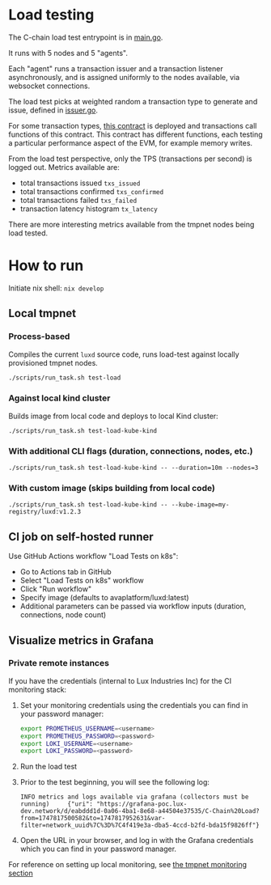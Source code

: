 # Load testing

The C-chain load test entrypoint is in [main.go](main/main.go).

It runs with 5 nodes and 5 "agents".

Each "agent" runs a transaction issuer and a transaction listener asynchronously,
and is assigned uniformly to the nodes available, via websocket connections.

The load test picks at weighted random a transaction type to generate and issue, defined in [issuer.go](issuer.go).

For some transaction types, [this contract](contracts/EVMLoadSimulator.sol) is deployed and transactions call functions of this contract. This contract has different functions, each testing a particular performance aspect of the EVM, for example memory writes.

From the load test perspective, only the TPS (transactions per second) is logged out. Metrics available are:

- total transactions issued `txs_issued`
- total transactions confirmed `txs_confirmed`
- total transactions failed `txs_failed`
- transaction latency histogram `tx_latency`

There are more interesting metrics available from the tmpnet nodes being load tested.

# How to run

Initiate nix shell: `nix develop`

## Local tmpnet

### Process-based
Compiles the current `luxd` source code, runs load-test against locally provisioned tmpnet nodes.

```bash
./scripts/run_task.sh test-load
```

### Against local kind cluster

Builds image from local code and deploys to local Kind cluster:

```shell
./scripts/run_task.sh test-load-kube-kind
```

### With additional CLI flags (duration, connections, nodes, etc.)
```shell
./scripts/run_task.sh test-load-kube-kind -- --duration=10m --nodes=3
```

### With custom image (skips building from local code)
```shell
./scripts/run_task.sh test-load-kube-kind -- --kube-image=my-registry/luxd:v1.2.3
```

## CI job on self-hosted runner

Use GitHub Actions workflow "Load Tests on k8s":
- Go to Actions tab in GitHub
- Select "Load Tests on k8s" workflow
- Click "Run workflow"
- Specify image (defaults to avaplatform/luxd:latest)
- Additional parameters can be passed via workflow inputs (duration, connections, node count)

## Visualize metrics in Grafana

### Private remote instances

If you have the credentials (internal to Lux Industries Inc) for the CI monitoring stack:

1. Set your monitoring credentials using the credentials you can find in your password manager:

    ```bash
    export PROMETHEUS_USERNAME=<username>
    export PROMETHEUS_PASSWORD=<password>
    export LOKI_USERNAME=<username>
    export LOKI_PASSWORD=<password>
    ```
2. Run the load test

3. Prior to the test beginning, you will see the following log:

    ```log
    INFO metrics and logs available via grafana (collectors must be running)     {"uri": "https://grafana-poc.lux-dev.network/d/eabddd1d-0a06-4ba1-8e68-a44504e37535/C-Chain%20Load?from=1747817500582&to=1747817952631&var-filter=network_uuid%7C%3D%7C4f419e3a-dba5-4ccd-b2fd-bda15f9826ff"}
    ```

4. Open the URL in your browser, and log in with the Grafana credentials which you can find in your password manager.

For reference on setting up local monitoring, see [the tmpnet monitoring section](../../fixture/tmpnet/README.md#monitoring)
